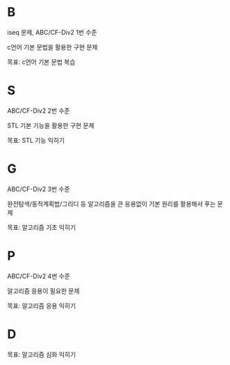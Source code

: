 # B
iseq 문제, ABC/CF-Div2 1번 수준

c언어 기본 문법을 활용한 구현 문제

목표: c언어 기본 문법 복습



# S
ABC/CF-Div2 2번 수준

STL 기본 기능을 활용한 구현 문제

목표: STL 기능 익히기



# G
ABC/CF-Div2 3번 수준

완전탐색/동적계획법/그리디 등 알고리즘을 큰 응용없이 기본 원리를 활용해서 푸는 문제

목표: 알고리즘 기초 익히기



# P
ABC/CF-Div2 4번 수준

알고리즘 응용이 필요한 문제

목표: 알고리즘 응용 익히기



# D

목표: 알고리즘 심화 익히기
